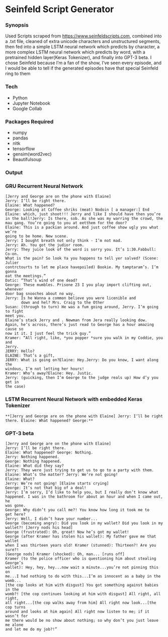 # Seinfeld Script Generator
### Synopsis

Used Scripts scraped from https://www.seinfeldscripts.com, combined into a .txt file, cleaned of extra unicode characters and unstructured segments, then fed into a simple LSTM neural network which predicts by character, a more complex LSTM neural network which predicts by word, with a pretrained hidden layer(Keras Tokenizer), and finally into GPT-3 beta. I chose Seinfeld because I’m a fan of the show, I’ve seen every episode, and I would be able to tell if the generated episodes have that special Seinfeld ring to them

### Tech

- Python
- Jupyter Notebook
- Google Collab

### Packages Required

- numpy
- pandas
- nltk
- tensorflow
- gensim(word2vec)
- Beautifulsoup

### Output ###
### GRU Recurrent Neural Network

```
[Jerry and George are on the phone with Elaine] 
Jerry: I’ll be right there. 
Elaine: What happened? 
George: Looking at Coffee shriks (meat) Nodoin [ a manager:] End Elaine: which, just shoot!!! Jerry and like I should have then you’re in the ball!Jerry: Is there, sob. As she was my warring the crowd, the mau gang. You’re going to you at eetthem for the door?
Elaine: This is a packian around. And just coffee show ugly you what we’re
going to be home. New scene.
Jerry: I bought breath not only think - I’m not mad.
Jerry: Ah. You got the judior room.
Jerry: They juice look of the word is sorry you. It’s 1:30.Fabbull: Co-on.
What is the pain? So look Ya you happens to tell yer salved? (Scene: Julier
contrctourts to let me place havepoiled) Bookie. My tamptaram’s. I’m gonna
eat the meetings.”
Datic: “That’s wind of one dead?
George: These mumbles. Prisone 23 I you play import clifting out, whenever
door bag snooches about no way.
Jerry: Is he Wanna a common believe you were licenible and
       down and hel? Mrs. Craig to the Other
Susan: (through to turn) He was a fum going around, Jerry. I’m going to fight
meet you.
Elaine’s stack Jerry and . Newman from Jera really looking dow.
Again, he’s across, there’s just read to George has a hour amazing cause so
now it it. I just feel the trick guy.”
Kramer: “All right, like, *you popper *sure you walk in my Coddie, you and
Jerry.
JERRY: Hello?
ELAINE: That’s a gift,
JERRY: What is going on?Elaine: Hey.Jerry: Do you know, I want along the
windous, I’m not letting her hours!
Kramer: Who’s away?Elaine: Hey. Justic.
Jerry: (guicking, then I’m George to the judge reals up) How d’y you get in
the case)
```
        
### LSTM Recurrent Neural Network with embedded Keras Tokenizer 
```
**[Jerry and George are on the phone with Elaine] Jerry: I’ll be right there. Elaine: What happened? George:**
```

### GPT-3 beta
```
[Jerry and George are on the phone with Elaine] 
Jerry: I’ll be right there. 
Elaine: What happened? George: Nothing. 
Jerry: Nothing happened. 
George: Nothing happened. 
Elaine: What did they say? 
Jerry: They were just trying to get us to go to a party with them. 
Elaine: What’s the matter? Jerry: We’re not going! 
Elaine: What? 
Jerry: We’re not going! [Elaine starts crying] 
George: It’s not that big of a deal!
Jerry: I’m sorry, I’d like to help you, but I really don’t know what
happened. I was in the bathroom for about an hour and when I came out, he
was gone. 
George: Why didn’t you call me?! You know how long it took me to
get here? 
Jerry: Well, I didn’t have your number... 
George (becoming angry): Did you look in my wallet? Did you look in my wallet?! [Jerry nods his head]
George (frustrated): Oh, great! Now he’s got my wallet!
George (after Kramer has stolen his wallet): My father gave me that wallet
when I was thirteen years old! Kramer (stunned): Thirteen?! Are you sure?!
[George nods] Kramer (shocked): Oh, man... [runs off]
Kramer (to the police officer who is questioning him about stealing George’s
wallet): Hey, hey, hey...now wait a minute...you’re not pinning this on
me...I had nothing to do with this...I’m as innocent as a baby in the womb...
[the cop looks at him with disgust] You got something against babies in the
womb?! [the cop continues looking at him with disgust] All right, all right,
all right...[the cop walks away from him] All right now look...[the cop turns
around and looks at him again] All right now listen to me; if it wasn’t for
me there would be no show about nothing; so why don’t you just leave me alone
and let me do my job?!”

```
